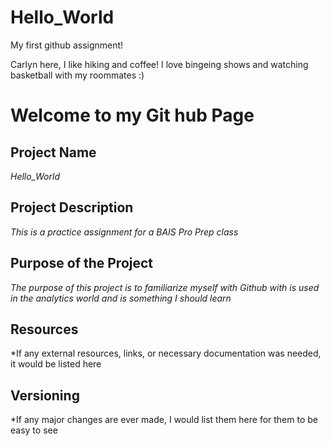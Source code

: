 # Hello_World
My first github assignment!

Carlyn here, I like hiking and coffee!
I love bingeing shows and watching basketball with my roommates :)


# **Welcome to my Git hub Page**

## Project Name 
*Hello_World* 

## Project Description
*This is a practice assignment for a BAIS Pro Prep class*

## Purpose of the Project
*The purpose of this project is to familiarize myself with Github with is used in the analytics world and is something I should learn*

## Resources
*If any external resources, links, or necessary documentation was needed, it would be listed here

## Versioning 
*If any major changes are ever made, I would list them here for them to be easy to see

